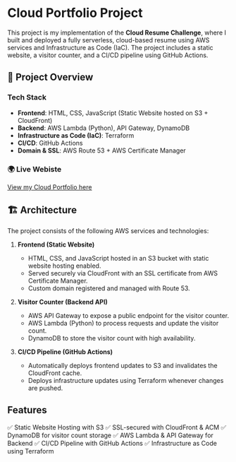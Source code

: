# Cloud Portfolio Project

This project is my implementation of the **Cloud Resume Challenge**, where I built and deployed a fully serverless, cloud-based resume using AWS services and Infrastructure as Code (IaC). The project includes a static website, a visitor counter, and a CI/CD pipeline using GitHub Actions.

## 🚀 Project Overview

### Tech Stack
- **Frontend**: HTML, CSS, JavaScript (Static Website hosted on S3 + CloudFront)
- **Backend**: AWS Lambda (Python), API Gateway, DynamoDB
- **Infrastructure as Code (IaC)**: Terraform
- **CI/CD**: GitHub Actions
- **Domain & SSL**: AWS Route 53 + AWS Certificate Manager

### 🌍 Live Webiste

[View my Cloud Portfolio here](https://www.humdaan-ahmad-portfolio.com/)

## 🏗️ Architecture

The project consists of the following AWS services and technologies:

1. **Frontend (Static Website)**
   - HTML, CSS, and JavaScript hosted in an S3 bucket with static website hosting enabled.
   - Served securely via CloudFront with an SSL certificate from AWS Certificate Manager.
   - Custom domain registered and managed with Route 53.

2. **Visitor Counter (Backend API)**
   - AWS API Gateway to expose a public endpoint for the visitor counter.
   - AWS Lambda (Python) to process requests and update the visitor count.
   - DynamoDB to store the visitor count with high availability.

3. **CI/CD Pipeline (GitHub Actions)**
   - Automatically deploys frontend updates to S3 and invalidates the CloudFront cache.
   - Deploys infrastructure updates using Terraform whenever changes are pushed.


## Features

✅ Static Website Hosting with S3
✅ SSL-secured with CloudFront & ACM
✅ DynamoDB for visitor count storage
✅ AWS Lambda & API Gateway for Backend
✅ CI/CD Pipeline with GitHub Actions
✅ Infrastructure as Code using Terraform
